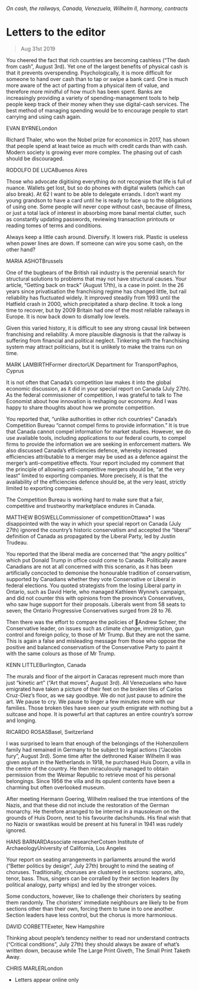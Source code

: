 ###### On cash, the railways, Canada, Venezuela, Wilhelm II, harmony, contracts
# Letters to the editor 
> Aug 31st 2019 
You cheered the fact that rich countries are becoming cashless (“The dash from cash”, August 3rd). Yet one of the largest benefits of physical cash is that it prevents overspending. Psychologically, it is more difficult for someone to hand over cash than to tap or swipe a bank card. One is much more aware of the act of parting from a physical item of value, and therefore more mindful of how much has been spent. Banks are increasingly providing a variety of spending-management tools to help people keep track of their money when they use digital-cash services. The best method of managing spending would be to encourage people to start carrying and using cash again. 
EVAN BYRNELondon 
Richard Thaler, who won the Nobel prize for economics in 2017, has shown that people spend at least twice as much with credit cards than with cash. Modern society is growing ever more complex. The phasing out of cash should be discouraged. 
RODOLFO DE LUCABuenos Aires 
Those who advocate digitising everything do not recognise that life is full of nuance. Wallets get lost, but so do phones with digital wallets (which can also break). At 62 I want to be able to delegate errands. I don’t want my young grandson to have a card until he is ready to face up to the obligations of using one. Some people will never cope without cash, because of illness, or just a total lack of interest in absorbing more banal mental clutter, such as constantly updating passwords, reviewing transaction printouts or reading tomes of terms and conditions. 
Always keep a little cash around. Diversify. It lowers risk. Plastic is useless when power lines are down. If someone can wire you some cash, on the other hand? 
MARIA ASHOTBrussels 
One of the bugbears of the British rail industry is the perennial search for structural solutions to problems that may not have structural causes. Your article, “Getting back on track” (August 17th), is a case in point. In the 26 years since privatisation the franchising regime has changed little, but rail reliability has fluctuated widely. It improved steadily from 1993 until the Hatfield crash in 2000, which precipitated a sharp decline. It took a long time to recover, but by 2009 Britain had one of the most reliable railways in Europe. It is now back down to dismally low levels. 
Given this varied history, it is difficult to see any strong causal link between franchising and reliability. A more plausible diagnosis is that the railway is suffering from financial and political neglect. Tinkering with the franchising system may attract politicians, but it is unlikely to make the trains run on time. 
MARK LAMBIRTHFormer directorUK Department for TransportPaphos, Cyprus 
It is not often that Canada’s competition law makes it into the global economic discussion, as it did in your special report on Canada (July 27th). As the federal commissioner of competition, I was grateful to talk to The Economist about how innovation is reshaping our economy. And I was happy to share thoughts about how we promote competition. 
You reported that, “unlike authorities in other rich countries” Canada’s Competition Bureau “cannot compel firms to provide information.” It is true that Canada cannot compel information for market studies. However, we do use available tools, including applications to our federal courts, to compel firms to provide the information we are seeking in enforcement matters. We also discussed Canada’s efficiencies defence, whereby increased efficiencies attributable to a merger may be used as a defence against the merger’s anti-competitive effects. Your report included my comment that the principle of allowing anti-competitive mergers should be, “at the very least” limited to exporting companies. More precisely, it is that the availability of the efficiencies defence should be, at the very least, strictly limited to exporting companies.  
The Competition Bureau is working hard to make sure that a fair, competitive and trustworthy marketplace endures in Canada. 
MATTHEW BOSWELLCommissioner of competitionOttawa* I was disappointed with the way in which your special report on Canada (July 27th) ignored the country’s historic conservatism and accepted the “liberal” definition of Canada as propagated by the Liberal Party, led by Justin Trudeau. 
You reported that the liberal media are concerned that “the angry politics” which put Donald Trump in office could come to Canada. Politically aware Canadians are not at all concerned with this scenario, as it has been artificially concocted to demonise the honourable tradition of conservatism, supported by Canadians whether they vote Conservative or Liberal in federal elections. You quoted strategists from the losing Liberal party in Ontario, such as David Herle, who managed Kathleen Wynne’s campaign, and did not counter this with opinions from the province’s Conservatives, who saw huge support for their proposals. Liberals went from 58 seats to seven; the Ontario Progressive Conservatives surged from 28 to 76. 
Then there was the effort to compare the policies of Andrew Scheer, the Conservative leader, on issues such as climate change, immigration, gun control and foreign policy, to those of Mr Trump. But they are not the same. This is again a false and misleading message from those who oppose the positive and balanced conservatism of the Conservative Party to paint it with the same colours as those of Mr Trump. 
KENN LITTLEBurlington, Canada 
The murals and floor of the airport in Caracas represent much more than just “kinetic art” (“Art that moves”, August 3rd). All Venezuelans who have emigrated have taken a picture of their feet on the broken tiles of Carlos Cruz-Diez’s floor, as we say goodbye. We do not just pause to admire the art. We pause to cry. We pause to linger a few minutes more with our families. Those broken tiles have seen our youth emigrate with nothing but a suitcase and hope. It is powerful art that captures an entire country’s sorrow and longing. 
RICARDO ROSASBasel, Switzerland 
I was surprised to learn that enough of the belongings of the Hohenzollern family had remained in Germany to be subject to legal actions (“Jacobin fury”, August 3rd). Some time after the dethroned Kaiser Wilhelm II was given asylum in the Netherlands in 1918, he purchased Huis Doorn, a villa in the centre of the country. He then miraculously managed to obtain permission from the Weimar Republic to retrieve most of his personal belongings. Since 1956 the villa and its opulent contents have been a charming but often overlooked museum. 
After meeting Hermann Goering, Wilhelm realised the true intentions of the Nazis, and that these did not include the restoration of the German monarchy. He therefore arranged to be interred in a mausoleum on the grounds of Huis Doorn, next to his favourite dachshunds. His final wish that no Nazis or swastikas would be present at his funeral in 1941 was rudely ignored. 
HANS BARNARDAssociate researcherCotsen Institute of ArchaeologyUniversity of California, Los Angeles 
Your report on seating arrangements in parliaments around the world (“Better politics by design”, July 27th) brought to mind the seating of choruses. Traditionally, choruses are clustered in sections: soprano, alto, tenor, bass. Thus, singers can be corralled by their section leaders (by political analogy, party whips) and led by the stronger voices. 
Some conductors, however, like to challenge their choristers by seating them randomly. The choristers’ immediate neighbours are likely to be from sections other than their own, forcing them to tune in to one another. Section leaders have less control, but the chorus is more harmonious. 
DAVID CORBETTExeter, New Hampshire 
Thinking about people’s tendency neither to read nor understand contracts (“Critical conditions”, July 27th) they should always be aware of what’s written down, because while The Large Print Giveth, The Small Print Taketh Away. 
CHRIS MARLERLondon 
* Letters appear online only 
